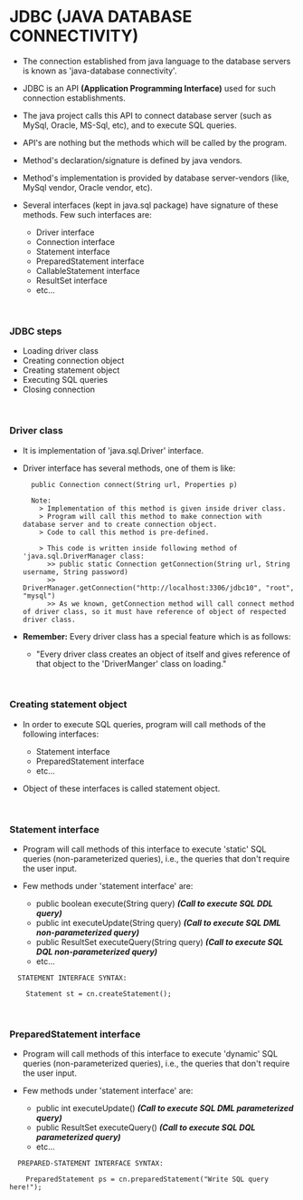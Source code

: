 # JDBC (JAVA DATABASE CONNECTIVITY)

+ The connection established from java language to the database servers is known as 'java-database connectivity'.
+ JDBC is an API **(Application Programming Interface)** used for such connection establishments.
+ The java project calls this API to connect database server (such as MySql, Oracle, MS-Sql, etc), and to execute SQL queries.
+ API's are nothing but the methods which will be called by the program.
+ Method's declaration/signature is defined by java vendors.
+ Method's implementation is provided by database server-vendors (like, MySql vendor, Oracle vendor, etc).

+ Several interfaces (kept in java.sql package) have signature of these methods. Few such interfaces are:
  + Driver interface
  + Connection interface
  + Statement interface
  + PreparedStatement interface
  + CallableStatement interface
  + ResultSet interface
  + etc...

<br>

### **JDBC steps**

+ Loading driver class
+ Creating connection object
+ Creating statement object
+ Executing SQL queries
+ Closing connection

<br>

### **Driver class**

+ It is implementation of 'java.sql.Driver' interface.

+ Driver interface has several methods, one of them is like:

  ```
    public Connection connect(String url, Properties p)
  
    Note:
      > Implementation of this method is given inside driver class.
      > Program will call this method to make connection with database server and to create connection object.
      > Code to call this method is pre-defined.

      > This code is written inside following method of 'java.sql.DriverManager class:
        >> public static Connection getConnection(String url, String username, String password)
        >> DriverManager.getConnection("http://localhost:3306/jdbc10", "root", "mysql")
        >> As we known, getConnection method will call connect method of driver class, so it must have reference of object of respected driver class.
  ```

+ **Remember:** Every driver class has a special feature which is as follows:
  + "Every driver class creates an object of itself and gives reference of that object to the 'DriverManger' class on loading."

<br>

### **Creating statement object**

+ In order to execute SQL queries, program will call methods of the following interfaces:
  + Statement interface
  + PreparedStatement interface
  + etc...

+ Object of these interfaces is called statement object.

<br>

### **Statement interface**

+ Program will call methods of this interface to execute 'static' SQL queries (non-parameterized queries), i.e., the queries that don't require the user input.

+ Few methods under 'statement interface' are:
  + public boolean execute(String query) **_(Call to execute SQL DDL query)_**
  + public int executeUpdate(String query) **_(Call to execute SQL DML non-parameterized query)_**
  + public ResultSet executeQuery(String query) **_(Call to execute SQL DQL non-parameterized query)_**
  + etc...

```
  STATEMENT INTERFACE SYNTAX:
  
    Statement st = cn.createStatement();
```

<br>

### **PreparedStatement interface**

+ Program will call methods of this interface to execute 'dynamic' SQL queries (non-parameterized queries), i.e., the queries that don't require the user input.

+ Few methods under 'statement interface' are:
  + public int executeUpdate() **_(Call to execute SQL DML parameterized query)_**
  + public ResultSet executeQuery() **_(Call to execute SQL DQL parameterized query)_**
  + etc...

```
  PREPARED-STATEMENT INTERFACE SYNTAX:
  
    PreparedStatement ps = cn.preparedStatement("Write SQL query here!");
```
